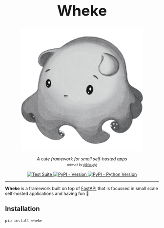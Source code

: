 <h1 align="center" style="font-size: 3rem">
  Wheke
</h1>

<p align="center">
  <img src="https://github.com/humrochagf/wheke/blob/main/docs/wheke.png?raw=true" alt="Wheke"></a>
</p>

<p align="center">
  <em>A cute framework for small self-hosted apps</em>
  <br/>
  <em><sup><sub>artwork by <a href="https://bissgigi.art/">@bissgigi</a></sub></sup></em>
</p>

<p align="center">
  <a href="https://github.com/humrochagf/wheke/actions">
    <img src="https://github.com/humrochagf/wheke/workflows/Test%20Suite/badge.svg" alt="Test Suite">
  </a>
  <a href="https://pypi.org/project/wheke">
    <img src="https://img.shields.io/pypi/v/wheke.svg" alt="PyPI - Version">
  </a>
  <a href="https://pypi.org/project/wheke">
    <img src="https://img.shields.io/pypi/pyversions/wheke.svg" alt="PyPI - Python Version">
  </a>
</p>

---

**Wheke** is a framework built on top of [FastAPI](https://fastapi.tiangolo.com/) that is focussed in small scale self-hosted applications and having fun 🎉

## Installation

```shell
pip install wheke
```
